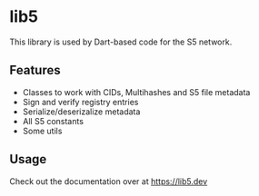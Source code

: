 # lib5

This library is used by Dart-based code for the S5 network.

## Features

- Classes to work with CIDs, Multihashes and S5 file metadata
- Sign and verify registry entries
- Serialize/deserizalize metadata
- All S5 constants
- Some utils

## Usage

Check out the documentation over at https://lib5.dev
